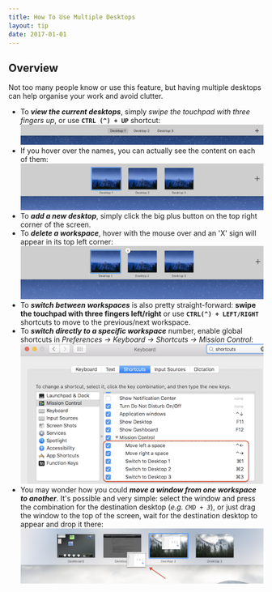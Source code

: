 ```yaml
---
title: How To Use Multiple Desktops
layout: tip
date: 2017-01-01
---
```


## Overview

Not too many people know or use this feature, but having multiple desktops can help organise your work and avoid clutter.
 
* To __*view the current desktops*__, simply *swipe the touchpad with three fingers up*, or use **```CTRL (^) + UP```** shortcut: 
![desktops-show](/assets/images/tips/desktops-show.png)
* If you hover over the names, you can actually see the content on each of them:
![desktops-show-large](/assets/images/tips/desktops-show-large.png)
* To __*add a new desktop*__, simply click the big plus button on the top right corner of the screen.
* To __*delete a workspace*__, hover with the mouse over and an 'X' sign will appear in its top left corner:
![desktops-delete](/assets/images/tips/desktops-delete.png)
* To __*switch between workspaces*__ is also pretty straight-forward: **swipe the touchpad with three fingers left/right** or use **```CTRL(^) + LEFT/RIGHT```** shortcuts to move to the previous/next workspace. 
* To __*switch directly to a specific workspace*__ number, enable global shortcuts in *Preferences → Keyboard → Shortcuts → Mission Control*:
![desktops-switch](/assets/images/tips/desktops-switch.png)
* You may wonder how you could __*move a window from one workspace to another*__. It's possible and very simple: select the window and press the combination for the destination desktop (*e.g. ```CMD + 3```*), or just drag the window to the top of the screen, wait for the destination desktop to appear and drop it there:
![desktops-move](/assets/images/tips/desktops-move.png)
